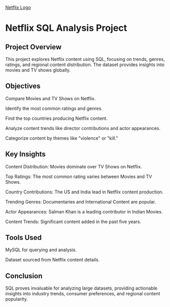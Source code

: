 [Netflix Logo](![logo](https://github.com/user-attachments/assets/a1601c51-35b4-411e-a27f-94a3ff605b46))


# Netflix SQL Analysis Project

## Project Overview
This project explores Netflix content using SQL, focusing on trends, genres, ratings, and regional content distribution. The dataset provides insights into movies and TV shows globally.


## Objectives

Compare Movies and TV Shows on Netflix.

Identify the most common ratings and genres.

Find the top countries producing Netflix content.

Analyze content trends like director contributions and actor appearances.

Categorize content by themes like "violence" or "kill."


## Key Insights

Content Distribution: Movies dominate over TV Shows on Netflix.

Top Ratings: The most common rating varies between Movies and TV Shows.

Country Contributions: The US and India lead in Netflix content production.

Trending Genres: Documentaries and International Content are popular.

Actor Appearances: Salman Khan is a leading contributor in Indian Movies.

Content Trends: Significant content added in the past five years.



## Tools Used

MySQL for querying and analysis.

Dataset sourced from Netflix content details.


## Conclusion
SQL proves invaluable for analyzing large datasets, providing actionable insights into industry trends, consumer preferences, and regional content popularity.
